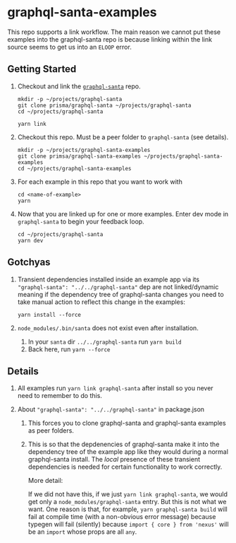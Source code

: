 # graphql-santa-examples

This repo supports a link workflow. The main reason we cannot put these examples into the graphql-santa repo is because linking within the link source seems to get us into an `ELOOP` error.

## Getting Started

1. Checkout and link the [`graphql-santa`](https://github.com/prisma/graphql-santa) repo.

   ```
   mkdir -p ~/projects/graphql-santa
   git clone prisma/graphql-santa ~/projects/graphql-santa
   cd ~/projects/graphql-santa

   yarn link
   ```

2. Checkout this repo. Must be a peer folder to `graphql-santa` (see details).

   ```
   mkdir -p ~/projects/graphql-santa-examples
   git clone primsa/graphql-santa-examples ~/projects/graphql-santa-examples
   cd ~/projects/graphql-santa-examples
   ```

3. For each example in this repo that you want to work with

   ```
   cd <name-of-example>
   yarn
   ```

4. Now that you are linked up for one or more examples. Enter dev mode in `graphql-santa` to begin your feedback loop.

   ```
   cd ~/projects/graphql-santa
   yarn dev
   ```

## Gotchyas

1. Transient dependencies installed inside an example app via its `"graphql-santa": "../../graphql-santa"` dep are not linked/dynamic meaning if the dependency tree of graphql-santa changes you need to take manual action to reflect this change in the examples:

   ```
   yarn install --force
   ```

1. `node_modules/.bin/santa` does not exist even after installation.

   1. In your `santa` dir `../../graphql-santa` run `yarn build`
   1. Back here, run `yarn --force`

## Details

1. All examples run `yarn link graphql-santa` after install so you never need to remember to do this.

2. About `"graphql-santa": "../../graphql-santa"` in package.json

   1. This forces you to clone graphql-santa and graphql-santa examples as peer folders.

   2. This is so that the depdenencies of graphql-santa make it into the dependency tree
      of the example app like they would during a normal graphql-santa install. The _local_ presence of these transient dependencies is needed for certain functionality to work correctly.

      More detail:

      If we did not have this, if we just `yarn link graphql-santa`, we would get only a `node_modules/graphql-santa` entry. But this is not what we want. One reason is that, for example, `yarn graphql-santa build` will fail at compile time (with a non-obvious error message) because typegen will fail (silently) because `import { core } from 'nexus'` will be an `import` whose props are all `any`.
